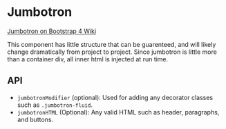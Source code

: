 # Jumbotron
[Jumbotron on Bootstrap 4 Wiki](https://getbootstrap.com/docs/4.6/components/jumbotron/)

This component has little structure that can be guarenteed, and will likely change dramatically from project to project. 
Since jumbotron is little more than a container div, all inner html is injected at run time. 

## API
* `jumbotronModifier` (optional): Used for adding any decorator classes such as `.jumbotron-fluid`.
* `jumbotronHTML` (Optional): Any valid HTML such as header, paragraphs, and buttons.